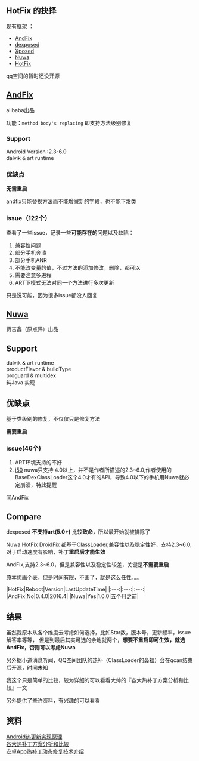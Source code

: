 ## HotFix 的抉择

现有框架 ：  

- [AndFix](https://github.com/alibaba/AndFix) 
- [dexposed](https://github.com/alibaba/dexposed)  
- [Xposed](https://github.com/rovo89/Xposed)
- [Nuwa](https://github.com/jasonross/Nuwa) 
- [HotFix](https://github.com/dodola/HotFix) 

qq空间的暂时还没开源      

## [AndFix](https://github.com/alibaba/AndFix)

alibaba出品  

功能：`method body's replacing` 即支持方法级别修复    

### Support  

Android Version :2.3-6.0  
dalvik & art runtime  


### 优缺点

**无需重启**  

andfix只能替换方法而不能增减新的字段，也不能下发类  


### issue（122个）

查看了一些issue，记录一些**可能存在的**问题以及缺陷：  

1. 兼容性问题  
2. 部分手机奔溃  
3. 部分手机ANR  
4. 不能改变量的值，不过方法的添加修改，删除，都可以
5. 需要注意多进程    
6. ART下模式无法对同一个方法进行多次更新  

只是说可能，因为很多issue都没人回复  

## [Nuwa](https://github.com/jasonross/Nuwa)

贾吉鑫（原点评）出品    

## Support
dalvik & art runtime    
productFlavor & buildType    
proguard & multidex     
纯Java 实现   


## 优缺点

基于类级别的修复，不仅仅只是修复方法    

**需要重启**  

### issue(46个)

1. ART环境支持的不好
2. [i50](https://github.com/jasonross/Nuwa/issues/50) nuwa只支持 4.0以上，并不是作者所描述的2.3~6.0,作者使用的BaseDexClassLoader这个4.0才有的API，导致4.0以下的手机用Nuwa就必定崩溃，特此提醒
  
同AndFix  


## Compare


dexposed **不支持art(5.0+)** 比较**致命**，所以最开始就被排除了    

Nuwa HotFix DroidFix 都基于ClassLoader,兼容性以及稳定性好，支持2.3~6.0,对于启动速度有影响，补丁**重启后才能生效** 

AndFix,支持2.3~6.0，但是兼容性以及稳定性较差，关键是**不需要重启**    


原本想画个表，但是时间有限，不画了，就是这么任性。。。   

|HotFix|Reboot|Version|LastUpdateTime|
|:---:|:---:|:---:|  
|AndFix|No|0.4.0|2016.4|
|Nuwa|Yes|1.0.0|五个月之前|


## 结果

虽然我原本从各个维度去考虑如何选择，比如Star数，版本号，更新频率，issue解答率等等，
但是到最后其实可选的余地就两个，**想要不重启即可生效，就选AndFix，否则可以考虑Nuwa**  

另外据小道消息听闻，QQ空间团队的热补（ClassLoader的鼻祖）会在qcan结束后开源，时间未知  

我这个只是简单的比较，较为详细的可以看看大帅的『各大热补丁方案分析和比较』一文  

另外提供了些许资料，有兴趣的可以看看  
## 资料
[Android热更新实现原理](http://blog.csdn.net/lzyzsd/article/details/49843581)  
[各大热补丁方案分析和比较
](http://blog.zhaiyifan.cn/2015/11/20/HotPatchCompare/)  
[安卓App热补丁动态修复技术介绍
](http://zhuanlan.zhihu.com/p/20308548)
